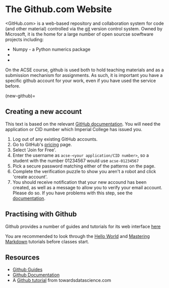 # The Github.com Website

<GitHub.com> is a web-based repository and collaboration system for code (and other material) controlled via the [git]() version control system. Owned by Microsoft, it is the home for a large number of open sourcse sowftware projects including:

- Numpy - a Python numerics package
-
-

On the ACSE course, github is used both to hold teaching materials and as a submission mechanism for assignments. As such, it is important you have a specific github account for your work, even if you have used the service before.

(new-github)=
## Creating a new account

This text is based on the relevant [GitHub documentation](https://docs.github.com/en/github/getting-started-with-github/signing-up-for-a-new-github-account). You will need the application or CID number which Imperial College has issued you.

1. Log out of any existing GitHub accounts.
2. Go to GitHub's [pricing](https://github.com/pricing) page.
3. Select 'Join for Free'.
4. Enter the username as `acse-<your application/CID number>`, so a student with the number 01234567 would use `acse-01234567`
5. Pick a secure password matching either of the patterns on the page.
6. Complete the verification puzzle to show you aren't a robot and click 'create account'.
7. You should receive notification that your new accound has been created, as well as a message to allow you to verify your email account. Please do so. If you have problems with this step, see the [documentation](https://docs.github.com/en/github/getting-started-with-github/verifying-your-email-address).

## Practising with Github

Github provides a number of guides and tutorials for its web interface [here](https://guides.github.com/)

You are recommended to look through the [Hello World](https://guides.github.com/activities/hello-world/) and [Mastering Markdown](https://guides.github.com/features/mastering-markdown/) tutorials before classes start.


## Resources

- [Github Guides](https://guides.github.com/)
- [Github Documentation](https://docs.github.com/en)
- A [Github tutorial](https://towardsdatascience.com/getting-started-with-git-and-github-6fcd0f2d4ac6) from towardsdatascience.com
